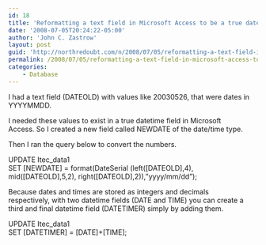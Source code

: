 ```yaml
---
id: 18
title: 'Reformatting a text field in Microsoft Access to be a true date'
date: '2008-07-05T20:24:22-05:00'
author: 'John C. Zastrow'
layout: post
guid: 'http://northredoubt.com/n/2008/07/05/reformatting-a-text-field-in-microsoft-access-to-be-a-true-date/'
permalink: /2008/07/05/reformatting-a-text-field-in-microsoft-access-to-be-a-true-date/
categories:
    - Database
---
```


I had a text field (DATEOLD) with values like 20030526, that were dates in YYYYMMDD.

I needed these values to exist in a true datetime field in Microsoft  
Access. So I created a new field called NEWDATE of the date/time type.

Then I ran the query below to convert the numbers.

UPDATE Itec\_data1  
SET \[NEWDATE\] = format(DateSerial (left(\[DATEOLD\],4), mid(\[DATEOLD\],5,2), right(\[DATEOLD\],2)),”yyyy/mm/dd”);

Because dates and times are stored as integers and decimals  
respectively, with two datetime fields (DATE and TIME) you can create a  
third and final datetime field (DATETIMER) simply by adding them.

UPDATE Itec\_data1  
SET \[DATETIMER\] = \[DATE\]+\[TIME\];